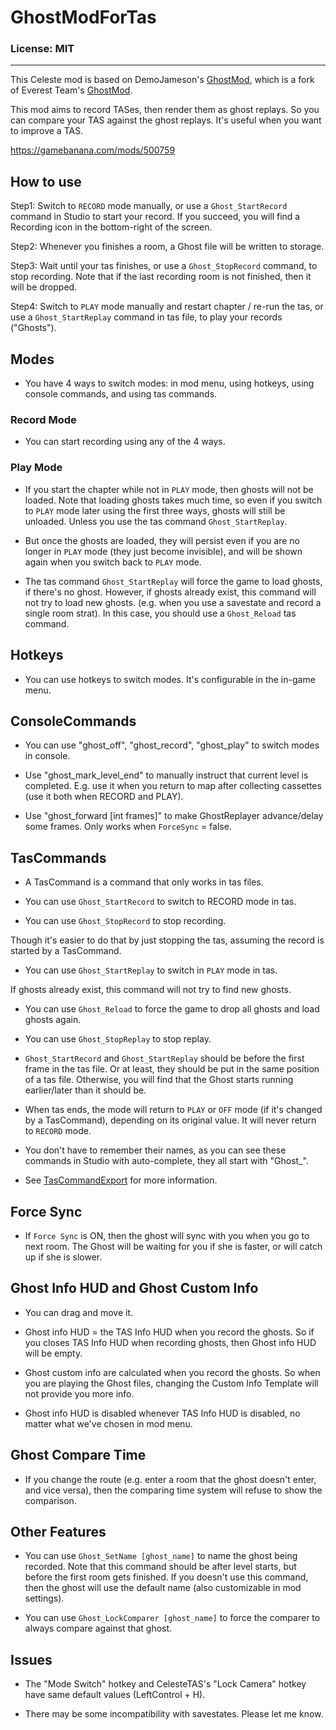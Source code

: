# GhostModForTas

### License: MIT

----

This Celeste mod is based on DemoJameson's [GhostMod](https://github.com/DemoJameson/GhostMod), which is a fork of Everest Team's [GhostMod](https://github.com/EverestAPI/GhostMod).

This mod aims to record TASes, then render them as ghost replays. So you can compare your TAS against the ghost replays. It's useful when you want to improve a TAS.

https://gamebanana.com/mods/500759

## How to use

Step1: Switch to `RECORD` mode manually, or use a `Ghost_StartRecord` command in Studio to start your record. If you succeed, you will find a Recording icon in the bottom-right of the screen.

Step2: Whenever you finishes a room, a Ghost file will be written to storage.

Step3: Wait until your tas finishes, or use a `Ghost_StopRecord` command, to stop recording. Note that if the last recording room is not finished, then it will be dropped.

Step4: Switch to `PLAY` mode manually and restart chapter / re-run the tas, or use a `Ghost_StartReplay` command in tas file, to play your records ("Ghosts").

## Modes

- You have 4 ways to switch modes: in mod menu, using hotkeys, using console commands, and using tas commands.

### Record Mode

- You can start recording using any of the 4 ways.

### Play Mode

- If you start the chapter while not in `PLAY` mode, then ghosts will not be loaded. Note that loading ghosts takes much time, so even if you switch to `PLAY` mode later using the first three ways, ghosts will still be unloaded. Unless you use the tas command `Ghost_StartReplay`.

- But once the ghosts are loaded, they will persist even if you are no longer in `PLAY` mode (they just become invisible), and will be shown again when you switch back to `PLAY` mode.

- The tas command `Ghost_StartReplay` will force the game to load ghosts, if there's no ghost. However, if ghosts already exist, this command will not try to load new ghosts. (e.g. when you use a savestate and record a single room strat). In this case, you should use a `Ghost_Reload` tas command.

## Hotkeys

- You can use hotkeys to switch modes. It's configurable in the in-game menu.

## ConsoleCommands

- You can use "ghost_off", "ghost_record", "ghost_play" to switch modes in console.

- Use "ghost_mark_level_end" to manually instruct that current level is completed. E.g. use it when you return to map after collecting cassettes (use it both when RECORD and PLAY).

- Use "ghost_forward [int frames]" to make GhostReplayer advance/delay some frames. Only works when `ForceSync` = false.

## TasCommands

- A TasCommand is a command that only works in tas files.

- You can use `Ghost_StartRecord` to switch to RECORD mode in tas.

- You can use `Ghost_StopRecord` to stop recording.

Though it's easier to do that by just stopping the tas, assuming the record is started by a TasCommand.

- You can use `Ghost_StartReplay` to switch in `PLAY` mode in tas.

If ghosts already exist, this command will not try to find new ghosts.

- You can use `Ghost_Reload` to force the game to drop all ghosts and load ghosts again.

- You can use `Ghost_StopReplay` to stop replay.

- `Ghost_StartRecord` and `Ghost_StartReplay` should be before the first frame in the tas file. Or at least, they should be put in the same position of a tas file. Otherwise, you will find that the Ghost starts running earlier/later than it should be.

- When tas ends, the mode will return to `PLAY` or `OFF` mode (if it's changed by a TasCommand), depending on its original value. It will never return to `RECORD` mode.

- You don't have to remember their names, as you can see these commands in Studio with auto-complete, they all start with "Ghost_".

- See [TasCommandExport](ModInterop/TasCommandExport.cs) for more information.

## Force Sync

- If `Force Sync` is ON, then the ghost will sync with you when you go to next room. The Ghost will be waiting for you if she is faster, or will catch up if she is slower.

## Ghost Info HUD and Ghost Custom Info

- You can drag and move it.

- Ghost info HUD = the TAS Info HUD when you record the ghosts. So if you closes TAS Info HUD when recording ghosts, then Ghost info HUD will be empty.

- Ghost custom info are calculated when you record the ghosts. So when you are playing the Ghost files, changing the Custom Info Template will not provide you more info.

- Ghost info HUD is disabled whenever TAS Info HUD is disabled, no matter what we've chosen in mod menu.

## Ghost Compare Time

- If you change the route (e.g. enter a room that the ghost doesn't enter, and vice versa), then the comparing time system will refuse to show the comparison.

## Other Features

- You can use `Ghost_SetName [ghost_name]` to name the ghost being recorded. Note that this command should be after level starts, but before the first room gets finished. If you doesn't use this command, then the ghost will use the default name (also customizable in mod settings).

- You can use `Ghost_LockComparer [ghost_name]` to force the comparer to always compare against that ghost.

## Issues

- The "Mode Switch" hotkey and CelesteTAS's "Lock Camera" hotkey have same default values (LeftControl + H).

- There may be some incompatibility with savestates. Please let me know.